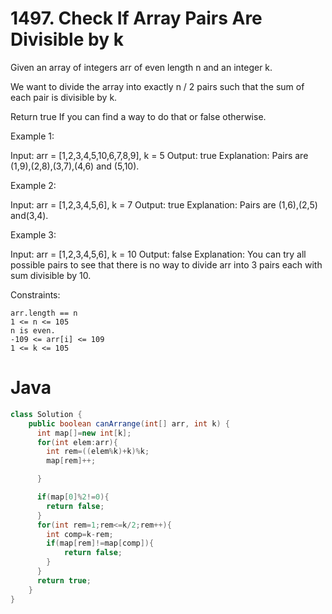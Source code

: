# 1497. Check If Array Pairs Are Divisible by k

Given an array of integers arr of even length n and an integer k.

We want to divide the array into exactly n / 2 pairs such that the sum of each pair is divisible by k.

Return true If you can find a way to do that or false otherwise.

 

Example 1:

Input: arr = [1,2,3,4,5,10,6,7,8,9], k = 5
Output: true
Explanation: Pairs are (1,9),(2,8),(3,7),(4,6) and (5,10).

Example 2:

Input: arr = [1,2,3,4,5,6], k = 7
Output: true
Explanation: Pairs are (1,6),(2,5) and(3,4).

Example 3:

Input: arr = [1,2,3,4,5,6], k = 10
Output: false
Explanation: You can try all possible pairs to see that there is no way to divide arr into 3 pairs each with sum divisible by 10.

 

Constraints:

    arr.length == n
    1 <= n <= 105
    n is even.
    -109 <= arr[i] <= 109
    1 <= k <= 105
# Java
```java
class Solution {
    public boolean canArrange(int[] arr, int k) {
      int map[]=new int[k];
      for(int elem:arr){
        int rem=((elem%k)+k)%k;
        map[rem]++;

      }

      if(map[0]%2!=0){
        return false;
      }
      for(int rem=1;rem<=k/2;rem++){
        int comp=k-rem;
        if(map[rem]!=map[comp]){
            return false;
        }
      }
      return true;
    }
}
```
